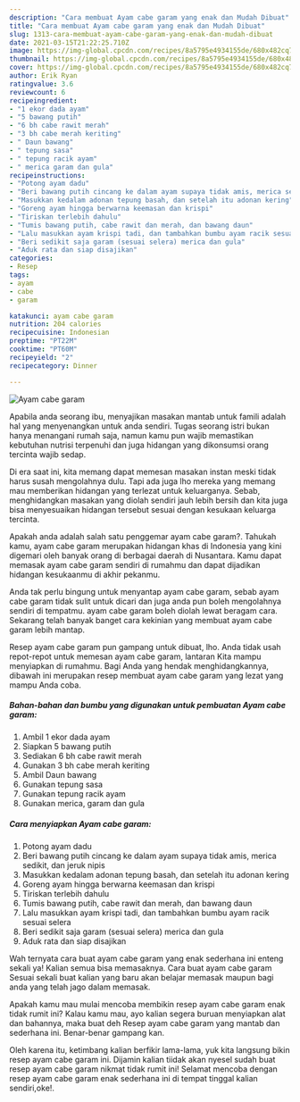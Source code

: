 ```yaml
---
description: "Cara membuat Ayam cabe garam yang enak dan Mudah Dibuat"
title: "Cara membuat Ayam cabe garam yang enak dan Mudah Dibuat"
slug: 1313-cara-membuat-ayam-cabe-garam-yang-enak-dan-mudah-dibuat
date: 2021-03-15T21:22:25.710Z
image: https://img-global.cpcdn.com/recipes/8a5795e4934155de/680x482cq70/ayam-cabe-garam-foto-resep-utama.jpg
thumbnail: https://img-global.cpcdn.com/recipes/8a5795e4934155de/680x482cq70/ayam-cabe-garam-foto-resep-utama.jpg
cover: https://img-global.cpcdn.com/recipes/8a5795e4934155de/680x482cq70/ayam-cabe-garam-foto-resep-utama.jpg
author: Erik Ryan
ratingvalue: 3.6
reviewcount: 6
recipeingredient:
- "1 ekor dada ayam"
- "5 bawang putih"
- "6 bh cabe rawit merah"
- "3 bh cabe merah keriting"
- " Daun bawang"
- " tepung sasa"
- " tepung racik ayam"
- " merica garam dan gula"
recipeinstructions:
- "Potong ayam dadu"
- "Beri bawang putih cincang ke dalam ayam supaya tidak amis, merica sedikit, dan jeruk nipis"
- "Masukkan kedalam adonan tepung basah, dan setelah itu adonan kering"
- "Goreng ayam hingga berwarna keemasan dan krispi"
- "Tiriskan terlebih dahulu"
- "Tumis bawang putih, cabe rawit dan merah, dan bawang daun"
- "Lalu masukkan ayam krispi tadi, dan tambahkan bumbu ayam racik sesuai selera"
- "Beri sedikit saja garam (sesuai selera) merica dan gula"
- "Aduk rata dan siap disajikan"
categories:
- Resep
tags:
- ayam
- cabe
- garam

katakunci: ayam cabe garam 
nutrition: 204 calories
recipecuisine: Indonesian
preptime: "PT22M"
cooktime: "PT60M"
recipeyield: "2"
recipecategory: Dinner

---
```



![Ayam cabe garam](https://img-global.cpcdn.com/recipes/8a5795e4934155de/680x482cq70/ayam-cabe-garam-foto-resep-utama.jpg)

Apabila anda seorang ibu, menyajikan masakan mantab untuk famili adalah hal yang menyenangkan untuk anda sendiri. Tugas seorang istri bukan hanya menangani rumah saja, namun kamu pun wajib memastikan kebutuhan nutrisi terpenuhi dan juga hidangan yang dikonsumsi orang tercinta wajib sedap.

Di era  saat ini, kita memang dapat memesan masakan instan meski tidak harus susah mengolahnya dulu. Tapi ada juga lho mereka yang memang mau memberikan hidangan yang terlezat untuk keluarganya. Sebab, menghidangkan masakan yang diolah sendiri jauh lebih bersih dan kita juga bisa menyesuaikan hidangan tersebut sesuai dengan kesukaan keluarga tercinta. 



Apakah anda adalah salah satu penggemar ayam cabe garam?. Tahukah kamu, ayam cabe garam merupakan hidangan khas di Indonesia yang kini digemari oleh banyak orang di berbagai daerah di Nusantara. Kamu dapat memasak ayam cabe garam sendiri di rumahmu dan dapat dijadikan hidangan kesukaanmu di akhir pekanmu.

Anda tak perlu bingung untuk menyantap ayam cabe garam, sebab ayam cabe garam tidak sulit untuk dicari dan juga anda pun boleh mengolahnya sendiri di tempatmu. ayam cabe garam boleh diolah lewat beragam cara. Sekarang telah banyak banget cara kekinian yang membuat ayam cabe garam lebih mantap.

Resep ayam cabe garam pun gampang untuk dibuat, lho. Anda tidak usah repot-repot untuk memesan ayam cabe garam, lantaran Kita mampu menyiapkan di rumahmu. Bagi Anda yang hendak menghidangkannya, dibawah ini merupakan resep membuat ayam cabe garam yang lezat yang mampu Anda coba.

<!--inarticleads1-->

##### Bahan-bahan dan bumbu yang digunakan untuk pembuatan Ayam cabe garam:

1. Ambil 1 ekor dada ayam
1. Siapkan 5 bawang putih
1. Sediakan 6 bh cabe rawit merah
1. Gunakan 3 bh cabe merah keriting
1. Ambil  Daun bawang
1. Gunakan  tepung sasa
1. Gunakan  tepung racik ayam
1. Gunakan  merica, garam dan gula




<!--inarticleads2-->

##### Cara menyiapkan Ayam cabe garam:

1. Potong ayam dadu
1. Beri bawang putih cincang ke dalam ayam supaya tidak amis, merica sedikit, dan jeruk nipis
1. Masukkan kedalam adonan tepung basah, dan setelah itu adonan kering
1. Goreng ayam hingga berwarna keemasan dan krispi
1. Tiriskan terlebih dahulu
1. Tumis bawang putih, cabe rawit dan merah, dan bawang daun
1. Lalu masukkan ayam krispi tadi, dan tambahkan bumbu ayam racik sesuai selera
1. Beri sedikit saja garam (sesuai selera) merica dan gula
1. Aduk rata dan siap disajikan




Wah ternyata cara buat ayam cabe garam yang enak sederhana ini enteng sekali ya! Kalian semua bisa memasaknya. Cara buat ayam cabe garam Sesuai sekali buat kalian yang baru akan belajar memasak maupun bagi anda yang telah jago dalam memasak.

Apakah kamu mau mulai mencoba membikin resep ayam cabe garam enak tidak rumit ini? Kalau kamu mau, ayo kalian segera buruan menyiapkan alat dan bahannya, maka buat deh Resep ayam cabe garam yang mantab dan sederhana ini. Benar-benar gampang kan. 

Oleh karena itu, ketimbang kalian berfikir lama-lama, yuk kita langsung bikin resep ayam cabe garam ini. Dijamin kalian tiidak akan nyesel sudah buat resep ayam cabe garam nikmat tidak rumit ini! Selamat mencoba dengan resep ayam cabe garam enak sederhana ini di tempat tinggal kalian sendiri,oke!.

